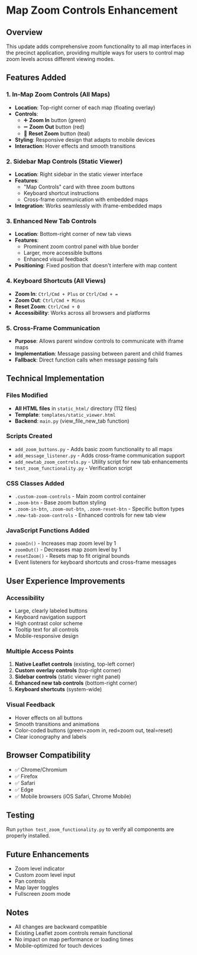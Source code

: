 # Map Zoom Controls Enhancement

## Overview
This update adds comprehensive zoom functionality to all map interfaces in the precinct application, providing multiple ways for users to control map zoom levels across different viewing modes.

## Features Added

### 1. In-Map Zoom Controls (All Maps)
- **Location**: Top-right corner of each map (floating overlay)
- **Controls**:
  - ➕ **Zoom In** button (green)
  - ➖ **Zoom Out** button (red)
  - 🎯 **Reset Zoom** button (teal)
- **Styling**: Responsive design that adapts to mobile devices
- **Interaction**: Hover effects and smooth transitions

### 2. Sidebar Map Controls (Static Viewer)
- **Location**: Right sidebar in the static viewer interface
- **Features**:
  - "Map Controls" card with three zoom buttons
  - Keyboard shortcut instructions
  - Cross-frame communication with embedded maps
- **Integration**: Works seamlessly with iframe-embedded maps

### 3. Enhanced New Tab Controls
- **Location**: Bottom-right corner of new tab views
- **Features**:
  - Prominent zoom control panel with blue border
  - Larger, more accessible buttons
  - Enhanced visual feedback
- **Positioning**: Fixed position that doesn't interfere with map content

### 4. Keyboard Shortcuts (All Views)
- **Zoom In**: `Ctrl/Cmd + Plus` or `Ctrl/Cmd + =`
- **Zoom Out**: `Ctrl/Cmd + Minus`
- **Reset Zoom**: `Ctrl/Cmd + 0`
- **Accessibility**: Works across all browsers and platforms

### 5. Cross-Frame Communication
- **Purpose**: Allows parent window controls to communicate with iframe maps
- **Implementation**: Message passing between parent and child frames
- **Fallback**: Direct function calls when message passing fails

## Technical Implementation

### Files Modified
- **All HTML files** in `static_html/` directory (112 files)
- **Template**: `templates/static_viewer.html`
- **Backend**: `main.py` (view_file_new_tab function)

### Scripts Created
- `add_zoom_buttons.py` - Adds basic zoom functionality to all maps
- `add_message_listener.py` - Adds cross-frame communication support
- `add_newtab_zoom_controls.py` - Utility script for new tab enhancements
- `test_zoom_functionality.py` - Verification script

### CSS Classes Added
- `.custom-zoom-controls` - Main zoom control container
- `.zoom-btn` - Base zoom button styling
- `.zoom-in-btn`, `.zoom-out-btn`, `.zoom-reset-btn` - Specific button types
- `.new-tab-zoom-controls` - Enhanced controls for new tab view

### JavaScript Functions Added
- `zoomIn()` - Increases map zoom level by 1
- `zoomOut()` - Decreases map zoom level by 1
- `resetZoom()` - Resets map to fit original bounds
- Event listeners for keyboard shortcuts and cross-frame messages

## User Experience Improvements

### Accessibility
- Large, clearly labeled buttons
- Keyboard navigation support
- High contrast color scheme
- Tooltip text for all controls
- Mobile-responsive design

### Multiple Access Points
1. **Native Leaflet controls** (existing, top-left corner)
2. **Custom overlay controls** (top-right corner)
3. **Sidebar controls** (static viewer right panel)
4. **Enhanced new tab controls** (bottom-right corner)
5. **Keyboard shortcuts** (system-wide)

### Visual Feedback
- Hover effects on all buttons
- Smooth transitions and animations
- Color-coded buttons (green=zoom in, red=zoom out, teal=reset)
- Clear iconography and labels

## Browser Compatibility
- ✅ Chrome/Chromium
- ✅ Firefox
- ✅ Safari
- ✅ Edge
- ✅ Mobile browsers (iOS Safari, Chrome Mobile)

## Testing
Run `python test_zoom_functionality.py` to verify all components are properly installed.

## Future Enhancements
- Zoom level indicator
- Custom zoom level input
- Pan controls
- Map layer toggles
- Fullscreen zoom mode

## Notes
- All changes are backward compatible
- Existing Leaflet zoom controls remain functional
- No impact on map performance or loading times
- Mobile-optimized for touch devices